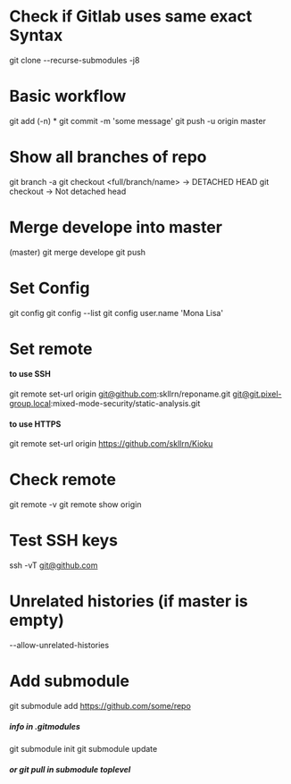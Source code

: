 # Check if Gitlab uses same exact Syntax
git clone --recurse-submodules -j8 <some repo>

# Basic workflow 
git add (-n) *
git commit -m 'some message'
git push -u origin master

# Show all branches of repo
git branch -a
git checkout <full/branch/name>  -> DETACHED HEAD
git checkout <name>              -> Not detached head

# Merge develope into master
(master) git merge develope
git push

# Set Config
git config 
git config --list
git config user.name 'Mona Lisa'

# Set remote
#### to use SSH
git remote set-url origin git@github.com:skllrn/reponame.git
    git@git.pixel-group.local:mixed-mode-security/static-analysis.git
#### to use HTTPS
git remote set-url origin https://github.com/skllrn/Kioku

# Check remote
git remote -v
git remote show origin


# Test SSH keys
ssh -vT git@github.com


# Unrelated histories (if master is empty)
--allow-unrelated-histories


# Add submodule
git submodule add https://github.com/some/repo
##### info in .gitmodules
git submodule init
git submodule update 
##### or git pull in submodule toplevel


